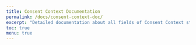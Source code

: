 ```yaml
---
title: Consent Context Documentation
permalink: /docs/consent-context-doc/
excerpt: "Detailed documentation about all fields of Consent Context structure and its effects on the collect"
toc: true
menu: true
---
```

